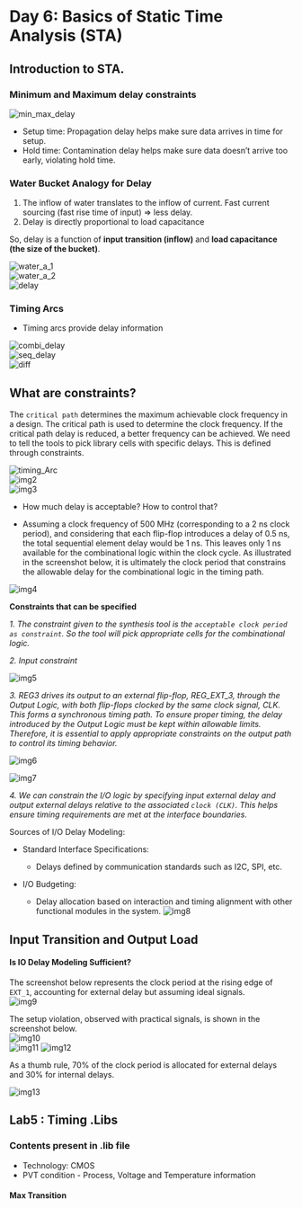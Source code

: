 # Day 6: Basics of Static Time Analysis (STA)
## Introduction to STA.
### Minimum and Maximum delay constraints
![min_max_delay](https://github.com/Dhruvid98/SFAL-VSD-SoC-Design/blob/main/Day%206/Images/min_max_delay_constraint.png)  
* Setup time: Propagation delay helps make sure data arrives in time for setup.
* Hold time: Contamination delay helps make sure data doesn’t arrive too early, violating hold time.

### Water Bucket Analogy for Delay
1. The inflow of water translates to the inflow of current. Fast current sourcing (fast rise time of input) => less delay.
2. Delay is directly proportional to load capacitance

So, delay is a function of **input transition (inflow)** and **load capacitance (the size of the bucket)**.

![water_a_1](https://github.com/Dhruvid98/SFAL-VSD-SoC-Design/blob/main/Day%206/Images/water_a_1.png)  
![water_a_2](https://github.com/Dhruvid98/SFAL-VSD-SoC-Design/blob/main/Day%206/Images/water_a_2.png)  
![delay](https://github.com/Dhruvid98/SFAL-VSD-SoC-Design/blob/main/Day%206/Images/delay.png)  

### Timing Arcs
* Timing arcs provide delay information

![combi_delay](https://github.com/Dhruvid98/SFAL-VSD-SoC-Design/blob/main/Day%206/Images/timing_Arc_combi.png)  
![seq_delay](https://github.com/Dhruvid98/SFAL-VSD-SoC-Design/blob/main/Day%206/Images/timing_arc_seq.png)  
![diff](https://github.com/Dhruvid98/SFAL-VSD-SoC-Design/blob/main/Day%206/Images/timiing_arc_latch_ffp.png)

## What are constraints? 
The `critical path` determines the maximum achievable clock frequency in a design. The critical path is used to determine the clock frequency. If the critical path delay is reduced, a better frequency can be achieved. We need to tell the tools to pick library cells with specific delays. This is defined through constraints.  

![timing_Arc](https://github.com/Dhruvid98/SFAL-VSD-SoC-Design/blob/main/Day%206/Images/Constraints/timings_arc.png)  
![img2](https://github.com/Dhruvid98/SFAL-VSD-SoC-Design/blob/main/Day%206/Images/Constraints/img2.png)  
![img3](https://github.com/Dhruvid98/SFAL-VSD-SoC-Design/blob/main/Day%206/Images/Constraints/img3.png)  

* How much delay is acceptable? How to control that?

- Assuming a clock frequency of 500 MHz (corresponding to a 2 ns clock period), and considering that each flip-flop introduces a delay of 0.5 ns, the total sequential element delay would be 1 ns. This leaves only 1 ns available for the combinational logic within the clock cycle. As illustrated in the screenshot below, it is ultimately the clock period that constrains the allowable delay for the combinational logic in the timing path.  

![img4](https://github.com/Dhruvid98/SFAL-VSD-SoC-Design/blob/main/Day%206/Images/Constraints/img4.png)  

**Constraints that can be specified**  

*1. The constraint given to the synthesis tool is the `acceptable clock period as constraint`. So the tool will pick appropriate cells for the combinational logic.*  

*2. Input constraint* 

![img5](https://github.com/Dhruvid98/SFAL-VSD-SoC-Design/blob/main/Day%206/Images/Constraints/img5.png) 

*3. REG3 drives its output to an external flip-flop, REG_EXT_3, through the Output Logic, with both flip-flops clocked by the same clock signal, CLK. This forms a synchronous timing path. To ensure proper timing, the delay introduced by the Output Logic must be kept within allowable limits. Therefore, it is essential to apply appropriate constraints on the output path to control its timing behavior.* 

![img6](https://github.com/Dhruvid98/SFAL-VSD-SoC-Design/blob/main/Day%206/Images/Constraints/img6.png)  

![img7](https://github.com/Dhruvid98/SFAL-VSD-SoC-Design/blob/main/Day%206/Images/Constraints/img7.png)  

*4. We can constrain the I/O logic by specifying input external delay and output external delays relative to the associated `clock (CLK)`. This helps ensure timing requirements are met at the interface boundaries.*

Sources of I/O Delay Modeling:

* Standard Interface Specifications:
    - Delays defined by communication standards such as I2C, SPI, etc.

* I/O Budgeting:
    - Delay allocation based on interaction and timing alignment with other functional modules in the system.
![img8](https://github.com/Dhruvid98/SFAL-VSD-SoC-Design/blob/main/Day%206/Images/Constraints/img8.png)

## Input Transition and Output Load

#### Is IO Delay Modeling Sufficient?

The screenshot below represents the clock period at the rising edge of `EXT_1`, accounting for external delay but assuming ideal signals.  
![img9](https://github.com/Dhruvid98/SFAL-VSD-SoC-Design/blob/main/Day%206/Images/Constraints/img9.png)  

The setup violation, observed with practical signals, is shown in the screenshot below.  
![img10](https://github.com/Dhruvid98/SFAL-VSD-SoC-Design/blob/main/Day%206/Images/Constraints/img10.png)  
![img11](https://github.com/Dhruvid98/SFAL-VSD-SoC-Design/blob/main/Day%206/Images/Constraints/img%2011.png)
![img12](https://github.com/Dhruvid98/SFAL-VSD-SoC-Design/blob/main/Day%206/Images/Constraints/img12.png)  

As a thumb rule, 70% of the clock period is allocated for external delays and 30% for internal delays.  

![img13](https://github.com/Dhruvid98/SFAL-VSD-SoC-Design/blob/main/Day%206/Images/Constraints/img13.png)  

## Lab5 : Timing .Libs
### Contents present in .lib file
* Technology: CMOS
* PVT condition
      - Process, Voltage and Temperature information
  
#### Max Transition 
